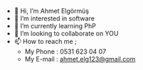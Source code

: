 - 👋 Hi, I’m Ahmet Elgörmüş
- 👀 I’m interested in software
- 🌱 I’m currently learning PhP
- 💞️ I’m looking to collaborate on YOU
- 📫 How to reach me ;
  * My Phone  : 0531 623 04 07  
  * My E-mail : ahmet.elg123@gmail.com
  

<!---
kaarizma/kaarizma is a ✨ special ✨ repository because its `README.md` (this file) appears on your GitHub profile.
You can click the Preview link to take a look at your changes.
--->

